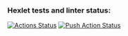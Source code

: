 ### Hexlet tests and linter status:

[![Actions Status](https://github.com/looleeluu/devops-for-programmers-project-74/actions/workflows/hexlet-check.yml/badge.svg)](https://github.com/looleeluu/devops-for-programmers-project-74/actions)
[![Push Action Status](https://github.com/looleeluu/devops-for-programmers-project-74/actions/workflows/WORKFLOW-FILE/badge.svg)](https://github.com/looleeluu/devops-for-programmers-project-74/actions)
